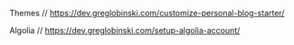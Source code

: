 

Themes
// https://dev.greglobinski.com/customize-personal-blog-starter/

Algolia
// https://dev.greglobinski.com/setup-algolia-account/